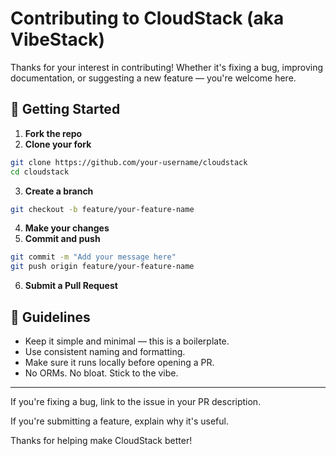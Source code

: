 # Contributing to CloudStack (aka VibeStack)

Thanks for your interest in contributing! Whether it's fixing a bug, improving documentation, or suggesting a new feature — you're welcome here.

## 🚀 Getting Started

1. **Fork the repo**
2. **Clone your fork**

```bash
git clone https://github.com/your-username/cloudstack
cd cloudstack
```

3. **Create a branch**

```bash
git checkout -b feature/your-feature-name
```

4. **Make your changes**
5. **Commit and push**

```bash
git commit -m "Add your message here"
git push origin feature/your-feature-name
```

6. **Submit a Pull Request**

## 🧠 Guidelines

- Keep it simple and minimal — this is a boilerplate.
- Use consistent naming and formatting.
- Make sure it runs locally before opening a PR.
- No ORMs. No bloat. Stick to the vibe.

---

If you're fixing a bug, link to the issue in your PR description.

If you're submitting a feature, explain why it's useful.

Thanks for helping make CloudStack better!
